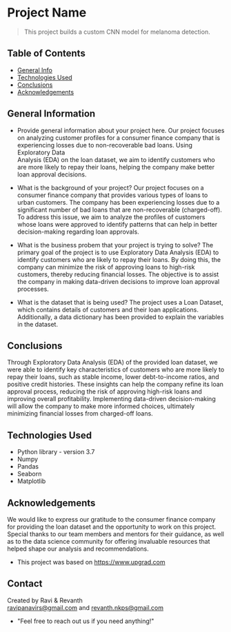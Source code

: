 # Project Name
> This project builds a custom CNN model for melanoma detection.


## Table of Contents
* [General Info](#general-information)
* [Technologies Used](#technologies-used)
* [Conclusions](#conclusions)
* [Acknowledgements](#acknowledgements)

<!-- You can include any other section that is pertinent to your problem -->

## General Information
- Provide general information about your project here.
 Our project focuses on analyzing customer profiles for a consumer finance company that is experiencing losses due to non-recoverable bad loans. Using Exploratory Data   
 Analysis (EDA) on the loan dataset, we aim to identify customers who are more likely to repay their loans, helping the company make better loan approval decisions.

- What is the background of your project?
Our project focuses on a consumer finance company that provides various types of loans to urban customers. The company has been experiencing losses due to a significant number of bad loans that are non-recoverable (charged-off). To address this issue, we aim to analyze the profiles of customers whose loans were approved to identify patterns that can help in better decision-making regarding loan approvals.

- What is the business probem that your project is trying to solve?
The primary goal of the project is to use Exploratory Data Analysis (EDA) to identify customers who are likely to repay their loans. By doing this, the company can minimize the risk of approving loans to high-risk customers, thereby reducing financial losses. The objective is to assist the company in making data-driven decisions to improve loan approval processes.

- What is the dataset that is being used?
The project uses a Loan Dataset, which contains details of customers and their loan applications. Additionally, a data dictionary has been provided to explain the variables in the dataset.

<!-- You don't have to answer all the questions - just the ones relevant to your project. -->

## Conclusions
Through Exploratory Data Analysis (EDA) of the provided loan dataset, we were able to identify key characteristics of customers who are more likely to repay their loans, such as stable income, lower debt-to-income ratios, and positive credit histories. 
These insights can help the company refine its loan approval process, reducing the risk of approving high-risk loans and improving overall profitability.
Implementing data-driven decision-making will allow the company to make more informed choices, ultimately minimizing financial losses from charged-off loans.

<!-- You don't have to answer all the questions - just the ones relevant to your project. -->


## Technologies Used
- Python library - version 3.7
- Numpy
- Pandas
- Seaborn
- Matplotlib


<!-- As the libraries versions keep on changing, it is recommended to mention the version of library used in this project -->

## Acknowledgements
We would like to express our gratitude to the consumer finance company for providing the loan dataset and the opportunity to work on this project. Special thanks to our team members and mentors for their guidance, as well as to the data science community for offering invaluable resources that helped shape our analysis and recommendations.

- This project was based on https://www.upgrad.com


## Contact
Created by Ravi & Revanth  
ravipanavirs@gmail.com and revanth.nkps@gmail.com 

- "Feel free to reach out us if you need anything!"


<!-- Optional -->
<!-- ## License -->
<!-- This project is open source and available under the [... License](). -->

<!-- You don't have to include all sections - just the one's relevant to your project -->
